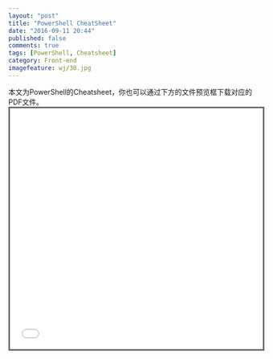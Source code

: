 ```yaml
---
layout: "post"
title: "PowerShell CheatSheet"
date: "2016-09-11 20:44"
published: false
comments: true
tags: [PowerShell, Cheatsheet]
category: Front-end
imagefeature: wj/30.jpg
---
```

<link rel="stylesheet" type="text/css" href="{{ site.url }}/assets/css/cheatsheet.css" />
本文为PowerShell的Cheatsheet，你也可以通过下方的文件预览框下载对应的PDF文件。

<!--more-->


<center><iframe src="{{site.url}}/share/PDFs/PowerShell-CheatSheet.pdf" width="960" height="480" frameborder="0" marginwidth="0" marginheight="0" scrolling="no" style="border:3px solid #666; margin-bottom:5px; max-width: 100%;" allowfullscreen> </iframe></center>
